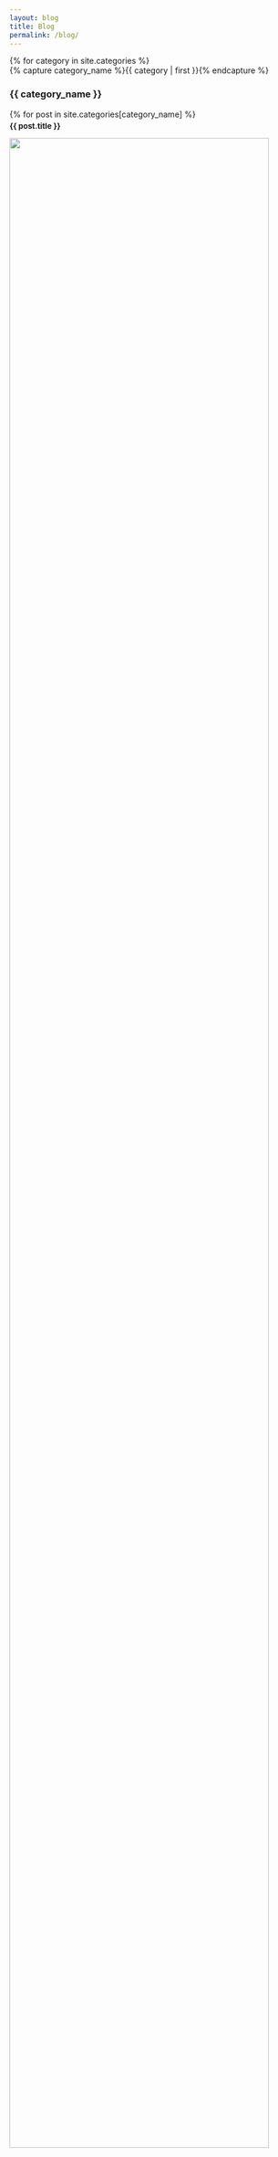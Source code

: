 ```yaml
---
layout: blog
title: Blog
permalink: /blog/
---
```


<div id="archives">
{% for category in site.categories %}
  <div class="archive-group">
    {% capture category_name %}{{ category | first }}{% endcapture %}
    <div id="#{{ category_name | slugize }}"></div>
    <p></p>
    <h3 class="category-head">{{ category_name }}</h3>
    <a name="{{ category_name | slugize }}"></a>
    {% for post in site.categories[category_name] %}
    <article class="archive-item">
      <div class="row">
        <div class="column">
          <div class="post">
            <h3 style="margin-top:4px; horizontal-align: middle; font-size:95%;">{{ post.title }}</h3>
            <a href="{{ site.baseurl }}{{ post.url }}">
              <img style="width:95%; height:95%;" src="{{ site.baseurl }}/images/thumbnail/{{ post.thumbnail }}">
            </a>
          </div>
        </div>
      </div>
    </article>
    {% endfor %}
  </div>
{% endfor %}
</div>
